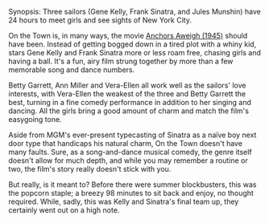 Synopsis: Three sailors (Gene Kelly, Frank Sinatra, and Jules Munshin) have 24 hours to meet girls and see sights of New York City.

On the Town is, in many ways, the movie <a href="/browse/reviews/anchors-aweigh-1945/">Anchors Aweigh (1945)</a> should have been. Instead of getting bogged down in a tired plot with a whiny kid, stars Gene Kelly and Frank Sinatra more or less roam free, chasing girls and having a ball. It's a fun, airy film strung together by more than a few memorable song and dance numbers.

Betty Garrett, Ann Miller and Vera-Ellen all work well as the sailors' love interests, with Vera-Ellen the weakest of the three and Betty Garrett the best, turning in a fine comedy performance in addition to her singing and dancing. All the girls bring a good amount of charm and match the film's easygoing tone.

Aside from MGM's ever-present typecasting of Sinatra as a naïve boy next door type that handicaps his natural charm, On the Town doesn't have many faults. Sure, as a song-and-dance musical comedy, the genre itself doesn't allow for much depth, and while you may remember a routine or two, the film's story really doesn't stick with you. 

But really, is it meant to? Before there were summer blockbusters, this was the popcorn staple; a breezy 98 minutes to sit back and enjoy, no thought required. While, sadly, this was Kelly and Sinatra's final team up, they certainly went out on a high note.
